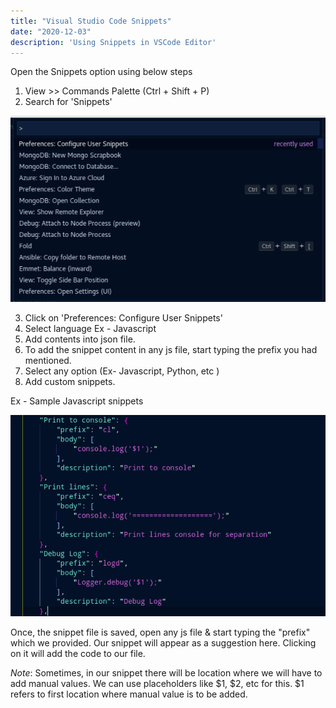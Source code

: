 ```yaml
---
title: "Visual Studio Code Snippets"
date: "2020-12-03"
description: 'Using Snippets in VSCode Editor'
---
```


Open the Snippets option using below steps
1. View >> Commands Palette (Ctrl + Shift + P)
2. Search for 'Snippets'
   
![User Snippet configuration](./user_snippet.png)

3. Click on 'Preferences: Configure User Snippets'
4. Select language Ex - Javascript
5. Add contents into json file.
6. To add the snippet content in any js file, start typing the prefix you had mentioned.
7. Select any option (Ex- Javascript, Python, etc )
8. Add custom snippets.

Ex - Sample Javascript snippets

![Sample Javascript snippets config](./snippet_1.png)

Once, the snippet file is saved, open any js file & start typing the "prefix" which we provided.
Our snippet will appear as a suggestion here. Clicking on it will add the code to our file.

_Note_: Sometimes, in our snippet there will be location where we will have to add manual values.
We can use placeholders like $1, $2, etc for this. $1 refers to first location where manual value is to be added.

